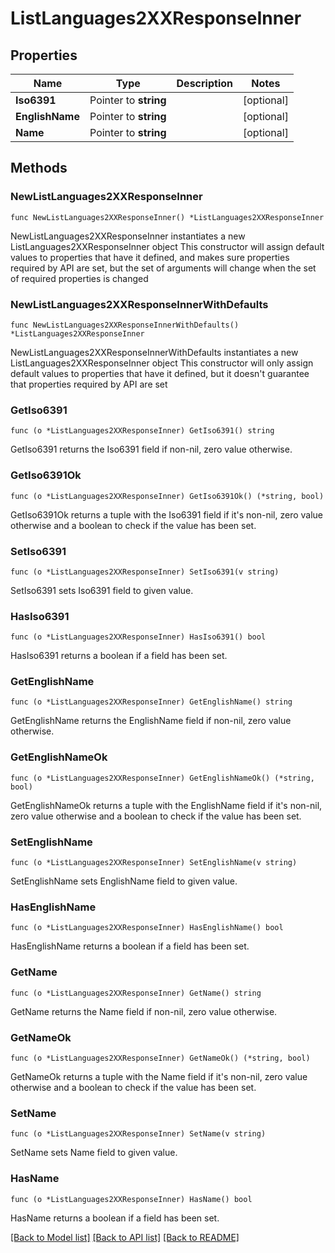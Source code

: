 # ListLanguages2XXResponseInner

## Properties

Name | Type | Description | Notes
------------ | ------------- | ------------- | -------------
**Iso6391** | Pointer to **string** |  | [optional] 
**EnglishName** | Pointer to **string** |  | [optional] 
**Name** | Pointer to **string** |  | [optional] 

## Methods

### NewListLanguages2XXResponseInner

`func NewListLanguages2XXResponseInner() *ListLanguages2XXResponseInner`

NewListLanguages2XXResponseInner instantiates a new ListLanguages2XXResponseInner object
This constructor will assign default values to properties that have it defined,
and makes sure properties required by API are set, but the set of arguments
will change when the set of required properties is changed

### NewListLanguages2XXResponseInnerWithDefaults

`func NewListLanguages2XXResponseInnerWithDefaults() *ListLanguages2XXResponseInner`

NewListLanguages2XXResponseInnerWithDefaults instantiates a new ListLanguages2XXResponseInner object
This constructor will only assign default values to properties that have it defined,
but it doesn't guarantee that properties required by API are set

### GetIso6391

`func (o *ListLanguages2XXResponseInner) GetIso6391() string`

GetIso6391 returns the Iso6391 field if non-nil, zero value otherwise.

### GetIso6391Ok

`func (o *ListLanguages2XXResponseInner) GetIso6391Ok() (*string, bool)`

GetIso6391Ok returns a tuple with the Iso6391 field if it's non-nil, zero value otherwise
and a boolean to check if the value has been set.

### SetIso6391

`func (o *ListLanguages2XXResponseInner) SetIso6391(v string)`

SetIso6391 sets Iso6391 field to given value.

### HasIso6391

`func (o *ListLanguages2XXResponseInner) HasIso6391() bool`

HasIso6391 returns a boolean if a field has been set.

### GetEnglishName

`func (o *ListLanguages2XXResponseInner) GetEnglishName() string`

GetEnglishName returns the EnglishName field if non-nil, zero value otherwise.

### GetEnglishNameOk

`func (o *ListLanguages2XXResponseInner) GetEnglishNameOk() (*string, bool)`

GetEnglishNameOk returns a tuple with the EnglishName field if it's non-nil, zero value otherwise
and a boolean to check if the value has been set.

### SetEnglishName

`func (o *ListLanguages2XXResponseInner) SetEnglishName(v string)`

SetEnglishName sets EnglishName field to given value.

### HasEnglishName

`func (o *ListLanguages2XXResponseInner) HasEnglishName() bool`

HasEnglishName returns a boolean if a field has been set.

### GetName

`func (o *ListLanguages2XXResponseInner) GetName() string`

GetName returns the Name field if non-nil, zero value otherwise.

### GetNameOk

`func (o *ListLanguages2XXResponseInner) GetNameOk() (*string, bool)`

GetNameOk returns a tuple with the Name field if it's non-nil, zero value otherwise
and a boolean to check if the value has been set.

### SetName

`func (o *ListLanguages2XXResponseInner) SetName(v string)`

SetName sets Name field to given value.

### HasName

`func (o *ListLanguages2XXResponseInner) HasName() bool`

HasName returns a boolean if a field has been set.


[[Back to Model list]](../README.md#documentation-for-models) [[Back to API list]](../README.md#documentation-for-api-endpoints) [[Back to README]](../README.md)


